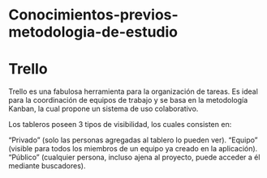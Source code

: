 # Conocimientos-previos-metodologia-de-estudio
 # Trello 
 
 Trello es una fabulosa herramienta para la organización de tareas.
 Es ideal para la coordinación de equipos de trabajo y se basa en la metodología Kanban, la cual propone un sistema de uso colaborativo.
 
 Los tableros poseen 3 tipos de visibilidad, los cuales consisten en:

“Privado” (solo las personas agregadas al tablero lo pueden ver).
“Equipo” (visible para todos los miembros de un equipo ya creado en la aplicación).
“Público” (cualquier persona, incluso ajena al proyecto, puede acceder a él mediante buscadores).